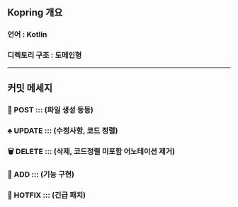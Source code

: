 ## Kopring 개요
### 언어 : Kotlin
### 디렉토리 구조 : 도메인형
---
## 커밋 메세지
### 📌 POST ::: (파일 생성 등등)
### ♣ UPDATE ::: (수정사항, 코드 정렬)
### 🗑 DELETE ::: (삭제, 코드정렬 미포함 어노테이션 제거)
### 🎲 ADD ::: (기능 구현)
### 🧨 HOTFIX ::: (긴급 패치)
